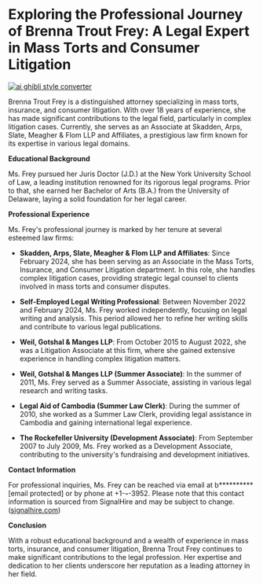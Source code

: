 # Exploring the Professional Journey of Brenna Trout Frey: A Legal Expert in Mass Torts and Consumer Litigation

[![ai ghibli style converter](https://i.imgur.com/dwt8Y5G.gif)](https://witbeam.net/slzx)

Brenna Trout Frey is a distinguished attorney specializing in mass torts, insurance, and consumer litigation. With over 18 years of experience, she has made significant contributions to the legal field, particularly in complex litigation cases. Currently, she serves as an Associate at Skadden, Arps, Slate, Meagher & Flom LLP and Affiliates, a prestigious law firm known for its expertise in various legal domains.

**Educational Background**

Ms. Frey pursued her Juris Doctor (J.D.) at the New York University School of Law, a leading institution renowned for its rigorous legal programs. Prior to that, she earned her Bachelor of Arts (B.A.) from the University of Delaware, laying a solid foundation for her legal career.

**Professional Experience**

Ms. Frey's professional journey is marked by her tenure at several esteemed law firms:

- **Skadden, Arps, Slate, Meagher & Flom LLP and Affiliates**: Since February 2024, she has been serving as an Associate in the Mass Torts, Insurance, and Consumer Litigation department. In this role, she handles complex litigation cases, providing strategic legal counsel to clients involved in mass torts and consumer disputes.

- **Self-Employed Legal Writing Professional**: Between November 2022 and February 2024, Ms. Frey worked independently, focusing on legal writing and analysis. This period allowed her to refine her writing skills and contribute to various legal publications.

- **Weil, Gotshal & Manges LLP**: From October 2015 to August 2022, she was a Litigation Associate at this firm, where she gained extensive experience in handling complex litigation matters.

- **Weil, Gotshal & Manges LLP (Summer Associate)**: In the summer of 2011, Ms. Frey served as a Summer Associate, assisting in various legal research and writing tasks.

- **Legal Aid of Cambodia (Summer Law Clerk)**: During the summer of 2010, she worked as a Summer Law Clerk, providing legal assistance in Cambodia and gaining international legal experience.

- **The Rockefeller University (Development Associate)**: From September 2007 to July 2009, Ms. Frey worked as a Development Associate, contributing to the university's fundraising and development initiatives.

**Contact Information**

For professional inquiries, Ms. Frey can be reached via email at b**********[email protected] or by phone at +1-***-***-3952. Please note that this contact information is sourced from SignalHire and may be subject to change. ([signalhire.com](https://www.signalhire.com/profiles/brenna-trout%27s-email/9116685?utm_source=openai))

**Conclusion**

With a robust educational background and a wealth of experience in mass torts, insurance, and consumer litigation, Brenna Trout Frey continues to make significant contributions to the legal profession. Her expertise and dedication to her clients underscore her reputation as a leading attorney in her field.